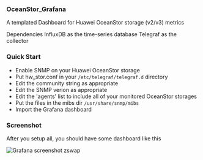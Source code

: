 ### OceanStor_Grafana

A templated Dashboard for Huawei OceanStor storage (v2/v3) metrics

Dependencies InfluxDB as the time-series database Telegraf as the collector

### Quick Start

* Enable SNMP on your Huawei OceanStor storage
* Put hw_stor.conf in your `/etc/telegraf/telegraf.d` directory
* Edit the community string as appropriate
* Edit the SNMP verion as appropriate
* Edit the 'agents' list to include all of your monitored OceanStor storages
* Put the files in the mibs dir `/usr/share/snmp/mibs`
* Import the Grafana dashboard

### Screenshot

After you setup all, you should have some dashboard like this

![Grafana screenshot zswap](https://github.com/dkruyt/OceanStor_Grafana/raw/master/Grafana___Huawei_Storage_edit.jpg)
